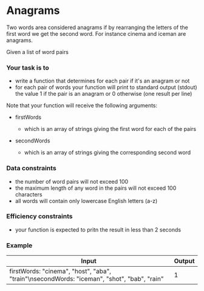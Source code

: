# Anagrams

Two words area considered anagrams if by rearranging the letters of the first word we get the second word. For instance cinema and iceman are anagrams.

Given a list of word pairs

### Your task is to

* write a function that determines for each pair if it's an anagram or not
* for each pair of words your function will print to standard output (stdout) the value 1 if the pair is an anagram or 0 otherwise (one result per line)

Note that your function will receive the following arguments:

* firstWords
  * which is an array of strings giving the first word for each of the pairs

* secondWords
  * which is an array of strings giving the corresponding second word

### Data constraints

* the number of word pairs will not exceed 100
* the maximum length of any word in the pairs will not exceed 100 characters
* all words will contain only lowercase English letters (a-z)

### Efficiency constraints

* your function is expected to pritn the result in less than 2 seconds

### Example

| Input | Output  |
| ----- | ------  |
| firstWords: "cinema", "host", "aba", "train"\nsecondWords: "iceman", "shot", "bab", "rain"| 1 |
